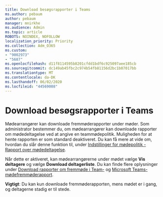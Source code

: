 ```yaml
---
title: Download besøgsrapporter i Teams
ms.author: pebaum
author: pebaum
manager: mnirkhe
ms.audience: Admin
ms.topic: article
ROBOTS: NOINDEX, NOFOLLOW
localization_priority: Priority
ms.collection: Adm_O365
ms.custom:
- "9002973"
- "5687"
ms.openlocfilehash: d11f8114595b8201cfdd1bdf6c925097aee185cb
ms.sourcegitcommit: dc149ab45fbc2c974b54fb81156d2bc1b07017bb
ms.translationtype: MT
ms.contentlocale: da-DK
ms.lasthandoff: 06/02/2020
ms.locfileid: "44569008"
---
```

# <a name="download-attendance-reports-in-teams"></a>Download besøgsrapporter i Teams

Mødearrangører kan downloade fremmøderapporter under møder. Som administrator bestemmer du, om mødearrangører kan downloade rapporter om mødedeltagelse ved at angive en teammødepolitik. Muligheden for at hente rapporten er som standard deaktiveret. Du kan få mere at vide om, hvordan du slår denne funktion til, under [Indstillinger for mødepolitik - Rapport over mødedeltagelse](https://docs.microsoft.com/microsoftteams/meeting-policies-in-teams#meeting-policy-settings---meeting-attendance-report).

Når dette er aktiveret, kan mødearrangørerne under mødet vælge **Vis deltagere** og vælge **Download deltagerliste**. Du kan finde flere oplysninger under [Download rapporter om fremmøde i Team-](https://support.office.com/article/download-attendance-reports-in-teams-ae7cf170-530c-47d3-84c1-3aedac74d310) og [Microsoft Teams-mødefremmøderapport](https://docs.microsoft.com/microsoftteams/teams-analytics-and-reports/meeting-attendance-report).

**Vigtigt**: Du kan kun downloade fremmøderapporten, mens mødet er i gang, og deltagerne stadig er til stede.